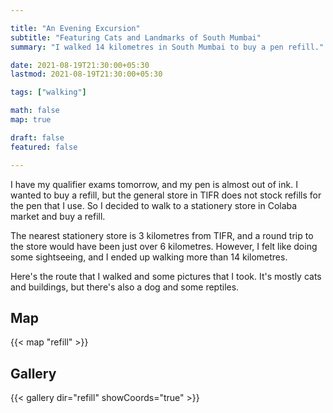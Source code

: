 ```yaml
---

title: "An Evening Excursion"
subtitle: "Featuring Cats and Landmarks of South Mumbai"
summary: "I walked 14 kilometres in South Mumbai to buy a pen refill."

date: 2021-08-19T21:30:00+05:30
lastmod: 2021-08-19T21:30:00+05:30

tags: ["walking"]

math: false
map: true

draft: false
featured: false

---
```


I have my qualifier exams tomorrow, and my pen is almost out of ink. I wanted to buy a refill, but the general store in TIFR does not stock refills for the pen that I use. So I decided to walk to a stationery store in Colaba market and buy a refill. 

The nearest stationery store is 3 kilometres from TIFR, and a round trip to the store would have been just over 6 kilometres. However, I felt like doing some sightseeing, and I ended up walking more than 14 kilometres.

Here's the route that I walked and some pictures that I took. It's mostly cats and buildings, but there's also a dog and some reptiles.

## Map

{{< map "refill" >}}


## Gallery

{{< gallery dir="refill" showCoords="true" >}}
